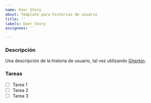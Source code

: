 ```yaml
---
name: User Story
about: Template para historias de usuario
title: ''
labels: User Story
assignees: ''

---
```


### Descripción

Una descripción de la historia de usuario, tal vez utilizando [Gherkin](https://cucumber.io/docs/gherkin/reference/).

### Tareas

- [ ] Tarea 1
- [ ] Tarea 2
- [ ] Tarea 3

